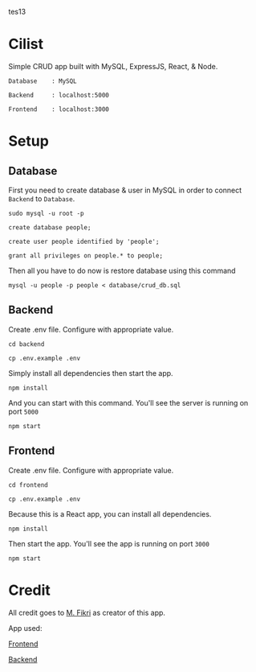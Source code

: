 tes13
# Cilist
Simple CRUD app built with MySQL, ExpressJS, React, & Node.

`Database    : MySQL`

`Backend     : localhost:5000`

`Frontend    : localhost:3000`

# Setup

## Database
First you need to create database & user in MySQL in order to connect `Backend` to `Database`.

```
sudo mysql -u root -p
```

```
create database people;
```
```
create user people identified by 'people';
```
```
grant all privileges on people.* to people;
```
Then all you have to do now is restore database using this command
```
mysql -u people -p people < database/crud_db.sql
```

## Backend

Create .env file. Configure with appropriate value.

```
cd backend
```
```
cp .env.example .env
```

Simply install all dependencies then start the app.
```
npm install
```
And you can start with this command. You'll see the server is running on port `5000`
```
npm start
```

## Frontend

Create .env file. Configure with appropriate value.

```
cd frontend
```
```
cp .env.example .env
```

Because this is a React app, you can install all dependencies.
```
npm install
```
Then start the app. You'll see the app is running on port `3000`
```
npm start
```

# Credit

All credit goes to [M. Fikri](https://www.youtube.com/watch?v=es9_6RFR7wk&t=3336s) as creator of this app.

App used:

[Frontend](https://github.com/mfikricom/Frontend-React-MySQL)

[Backend](https://github.com/mfikricom/Backend-API-Express-MySQL)